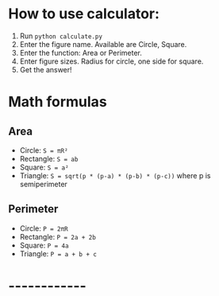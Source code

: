 # How to use calculator:
1. Run `python calculate.py`
2. Enter the figure name. Available are Circle, Square.
3. Enter the function: Area or Perimeter.
4. Enter figure sizes. Radius for circle, one side for square.
5. Get the answer!

# Math formulas
## Area
- Circle: `S = πR²`
- Rectangle: `S = ab`
- Square: `S = a²`
- Triangle: `S = sqrt(p * (p-a) * (p-b) * (p-c))` where p is semiperimeter

## Perimeter
- Circle: `P = 2πR`
- Rectangle: `P = 2a + 2b`
- Square: `P = 4a`
- Triangle: `P = a + b + c`
# ------------
